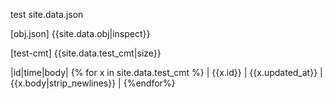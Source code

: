 

test site.data.json

[obj.json]
{{site.data.obj|inspect}}

[test-cmt]
{{site.data.test_cmt|size}}

|id|time|body| {% for x in site.data.test_cmt %}
| {{x.id}} | {{x.updated_at}} | {{x.body|strip_newlines}} |
{%endfor%}
